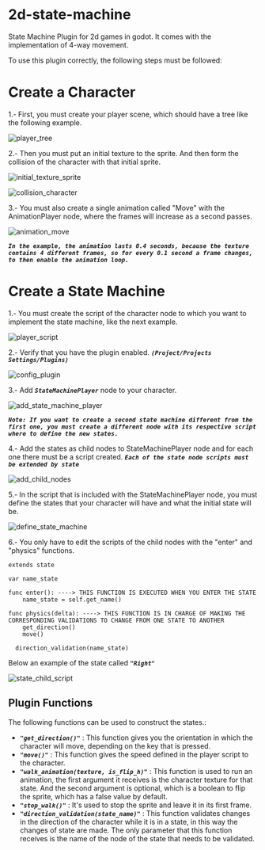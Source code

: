 # 2d-state-machine
State Machine Plugin for 2d games in godot.  It comes with the implementation of 4-way movement.

To use this plugin correctly, the following steps must be followed:

# Create a Character

1.- First, you must create your player scene, which should have a tree like the following example.

![player_tree](https://user-images.githubusercontent.com/69488912/132380240-f252a8af-e2a5-4e77-9209-0bebc20a42d2.PNG)

2.- Then you must put an initial texture to the sprite. And then form the collision of the character with that initial sprite.

![initial_texture_sprite](https://user-images.githubusercontent.com/69488912/132380704-c5592afb-c25d-40bf-afb1-af1a0d55c19a.PNG)

![collision_character](https://user-images.githubusercontent.com/69488912/132380850-6c80cc80-323f-4127-9c15-352f7270d38b.PNG)

3.-  You must also create a single animation called "Move" with the AnimationPlayer node, where the frames will increase as a second passes.

![animation_move](https://user-images.githubusercontent.com/69488912/132381351-df04e8f2-309f-4bfe-afe0-9c236989e7ec.PNG)

_**`In the example, the animation lasts 0.4 seconds, because the texture contains 4 different frames, so for every 0.1 second a frame changes, to then enable the animation loop.`**_

# Create a State Machine

1.- You must create the script of the character node to which you want to implement the state machine, like the next example.

![player_script](https://user-images.githubusercontent.com/69488912/132252971-3132e9bf-186c-4dde-9a2f-4d70d17c9404.PNG)

2.- Verify that you have the plugin enabled. _**`(Project/Projects Settings/Plugins)`**_

![config_plugin](https://user-images.githubusercontent.com/69488912/132253089-fd464b9b-33cc-4a8a-bb7c-deb243f1e95b.PNG)

3.- Add _**`StateMachinePlayer`**_ node to your character.

![add_state_machine_player](https://user-images.githubusercontent.com/69488912/132253182-20157028-6d4c-49c5-b097-dce43efc5276.PNG)

_**`Note: If you want to create a second state machine different from the first one, you must create a different node with its respective script where to define the new states.`**_

4.- Add the states as child nodes to StateMachinePlayer node and for each one there must be a script created. _**`Each of the state node scripts must be extended by state`**_

![add_child_nodes](https://user-images.githubusercontent.com/69488912/132341844-5c00b883-d7ed-43e3-8d53-cec4837a8d60.PNG)

5.- In the script that is included with the StateMachinePlayer node, you must define the states that your character will have and what the initial state will be.

![define_state_machine](https://user-images.githubusercontent.com/69488912/132342046-f54c447b-11d7-4ea9-a479-ccbe757c364c.PNG)

6.- You only have to edit the scripts of the child nodes with the "enter" and "physics" functions.

```
extends state

var name_state

func enter(): ----> THIS FUNCTION IS EXECUTED WHEN YOU ENTER THE STATE
	name_state = self.get_name()
	
func physics(delta): ----> THIS FUNCTION IS IN CHARGE OF MAKING THE CORRESPONDING VALIDATIONS TO CHANGE FROM ONE STATE TO ANOTHER
	get_direction()
	move()
  
  direction_validation(name_state)

```

Below an example of the state called _**`"Right"`**_

![state_child_script](https://user-images.githubusercontent.com/69488912/132351303-37d498bd-4d9e-43de-9b3d-11b85f552bb9.PNG)

Plugin Functions
-------

The following functions can be used to construct the states.:

- _**`"get_direction()"`**_ : This function gives you the orientation in which the character will move, depending on the key that is pressed.
-  _**`"move()"`**_ : This function gives the speed defined in the player script to the character.
- _**`"walk_animation(texture, is_flip_h)"`**_ : This function is used to run an animation, the first argument it receives is the character texture for that state. And the second argument is optional, which is a boolean to flip the sprite, which has a false value by default.
- _**`"stop_walk()"`**_ : It's used to stop the sprite and leave it in its first frame.
- _**`"direction_validation(state_name)"`**_ : This function validates changes in the direction of the character while it is in a state, in this way the changes of state are made. The only parameter that this function receives is the name of the node of the state that needs to be validated.
